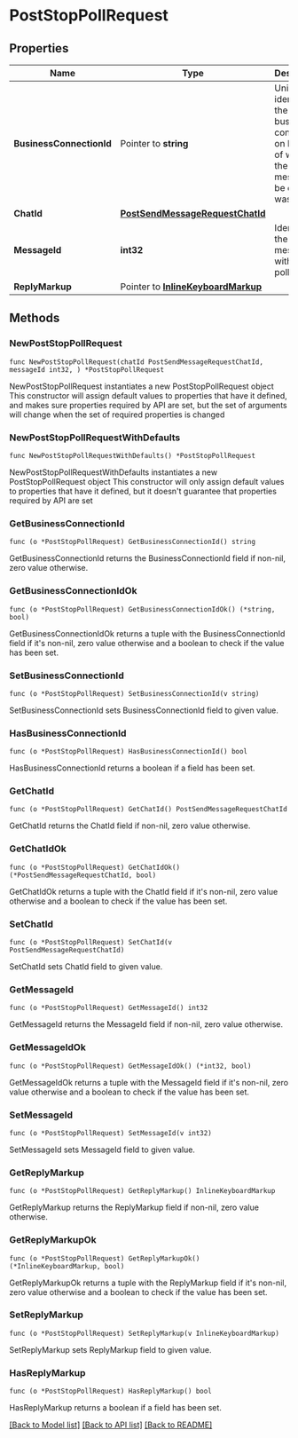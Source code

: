 # PostStopPollRequest

## Properties

Name | Type | Description | Notes
------------ | ------------- | ------------- | -------------
**BusinessConnectionId** | Pointer to **string** | Unique identifier of the business connection on behalf of which the message to be edited was sent | [optional] 
**ChatId** | [**PostSendMessageRequestChatId**](PostSendMessageRequestChatId.md) |  | 
**MessageId** | **int32** | Identifier of the original message with the poll | 
**ReplyMarkup** | Pointer to [**InlineKeyboardMarkup**](InlineKeyboardMarkup.md) |  | [optional] 

## Methods

### NewPostStopPollRequest

`func NewPostStopPollRequest(chatId PostSendMessageRequestChatId, messageId int32, ) *PostStopPollRequest`

NewPostStopPollRequest instantiates a new PostStopPollRequest object
This constructor will assign default values to properties that have it defined,
and makes sure properties required by API are set, but the set of arguments
will change when the set of required properties is changed

### NewPostStopPollRequestWithDefaults

`func NewPostStopPollRequestWithDefaults() *PostStopPollRequest`

NewPostStopPollRequestWithDefaults instantiates a new PostStopPollRequest object
This constructor will only assign default values to properties that have it defined,
but it doesn't guarantee that properties required by API are set

### GetBusinessConnectionId

`func (o *PostStopPollRequest) GetBusinessConnectionId() string`

GetBusinessConnectionId returns the BusinessConnectionId field if non-nil, zero value otherwise.

### GetBusinessConnectionIdOk

`func (o *PostStopPollRequest) GetBusinessConnectionIdOk() (*string, bool)`

GetBusinessConnectionIdOk returns a tuple with the BusinessConnectionId field if it's non-nil, zero value otherwise
and a boolean to check if the value has been set.

### SetBusinessConnectionId

`func (o *PostStopPollRequest) SetBusinessConnectionId(v string)`

SetBusinessConnectionId sets BusinessConnectionId field to given value.

### HasBusinessConnectionId

`func (o *PostStopPollRequest) HasBusinessConnectionId() bool`

HasBusinessConnectionId returns a boolean if a field has been set.

### GetChatId

`func (o *PostStopPollRequest) GetChatId() PostSendMessageRequestChatId`

GetChatId returns the ChatId field if non-nil, zero value otherwise.

### GetChatIdOk

`func (o *PostStopPollRequest) GetChatIdOk() (*PostSendMessageRequestChatId, bool)`

GetChatIdOk returns a tuple with the ChatId field if it's non-nil, zero value otherwise
and a boolean to check if the value has been set.

### SetChatId

`func (o *PostStopPollRequest) SetChatId(v PostSendMessageRequestChatId)`

SetChatId sets ChatId field to given value.


### GetMessageId

`func (o *PostStopPollRequest) GetMessageId() int32`

GetMessageId returns the MessageId field if non-nil, zero value otherwise.

### GetMessageIdOk

`func (o *PostStopPollRequest) GetMessageIdOk() (*int32, bool)`

GetMessageIdOk returns a tuple with the MessageId field if it's non-nil, zero value otherwise
and a boolean to check if the value has been set.

### SetMessageId

`func (o *PostStopPollRequest) SetMessageId(v int32)`

SetMessageId sets MessageId field to given value.


### GetReplyMarkup

`func (o *PostStopPollRequest) GetReplyMarkup() InlineKeyboardMarkup`

GetReplyMarkup returns the ReplyMarkup field if non-nil, zero value otherwise.

### GetReplyMarkupOk

`func (o *PostStopPollRequest) GetReplyMarkupOk() (*InlineKeyboardMarkup, bool)`

GetReplyMarkupOk returns a tuple with the ReplyMarkup field if it's non-nil, zero value otherwise
and a boolean to check if the value has been set.

### SetReplyMarkup

`func (o *PostStopPollRequest) SetReplyMarkup(v InlineKeyboardMarkup)`

SetReplyMarkup sets ReplyMarkup field to given value.

### HasReplyMarkup

`func (o *PostStopPollRequest) HasReplyMarkup() bool`

HasReplyMarkup returns a boolean if a field has been set.


[[Back to Model list]](../README.md#documentation-for-models) [[Back to API list]](../README.md#documentation-for-api-endpoints) [[Back to README]](../README.md)


